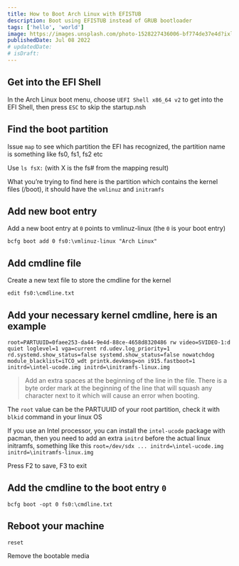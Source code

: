 ```yaml
---
title: How to Boot Arch Linux with EFISTUB
description: Boot using EFISTUB instead of GRUB bootloader
tags: ['hello', 'world']
image: https://images.unsplash.com/photo-1528227436006-bf774de37e4d?ixlib=rb-1.2.1&ixid=eyJhcHBfaWQiOjEyMDd9&auto=format&fit=crop&w=500&q=80
publishedDate: Jul 08 2022
# updatedDate:
# isDraft:
---
```


## Get into the EFI Shell

In the Arch Linux boot menu, choose `UEFI Shell x86_64 v2` to get into the EFI Shell, then press `ESC` to skip the startup.nsh

## Find the boot partition

Issue `map` to see which partition the EFI has recognized, the partition name is something like fs0, fs1, fs2 etc

Use `ls fsX:` (with X is the fs# from the mapping result)

What you’re trying to find here is the partition which contains the kernel files (/boot), it should have the `vmlinuz` and `initramfs`

## Add new boot entry

Add a new boot entry at `0` points to vmlinuz-linux (the `0` is your boot entry)

```shell
bcfg boot add 0 fs0:\vmlinuz-linux "Arch Linux"
```

## Add cmdline file

Create a new text file to store the cmdline for the kernel

```shell
edit fs0:\cmdline.txt
```

## Add your necessary kernel cmdline, here is an example

```shell
root=PARTUUID=0faee253-da44-9e4d-88ce-4658d8320486 rw video=SVIDEO-1:d quiet loglevel=1 vga=current rd.udev.log_priority=1 rd.systemd.show_status=false systemd.show_status=false nowatchdog module_blacklist=iTCO_wdt printk.devkmsg=on i915.fastboot=1 initrd=\intel-ucode.img initrd=\initramfs-linux.img
```

> Add an extra spaces at the beginning of the line in the file. There is a byte order mark at the beginning of the line that will squash any character next to it which will cause an error when booting.

The `root` value can be the PARTUUID of your root partition, check it with `blkid` command in your linux OS

If you use an Intel processor, you can install the `intel-ucode` package with pacman, then you need to add an extra `initrd` before the actual linux initramfs, something like this `root=/dev/sdx ... initrd=\intel-ucode.img initrd=\initramfs-linux.img`

Press F2 to save, F3 to exit

## Add the cmdline to the boot entry `0`

```shell
bcfg boot -opt 0 fs0:\cmdline.txt
```

## Reboot your machine

```shell
reset
```

Remove the bootable media
